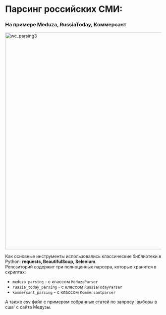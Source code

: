 # Парсинг российских СМИ: 
### На примере Meduza, RussiaToday, Коммерсант

<img width="1500" height="700" alt="wc_parsing3" src="https://github.com/user-attachments/assets/e5f4e97a-166a-4a70-8f85-81a668390da0" />

Как основные инструменты использовались классические библиотеки в Python: **requests, BeautifulSoup, Selenium**. <br>
Репозиторий содержит три полноценных парсера, которые хранятся в скриптах: 

- `meduza_parsing` - c классом `MeduzaParser`<br>
- `russia_today_parsing` - с классом `RussiaTodayParser`<br>
- `kommersant_parsing` - с классом `Kommersantparser`<br>

А также csv файл с примером собранных статей по запросу 'выборы в сша' c сайта Медузы. 
